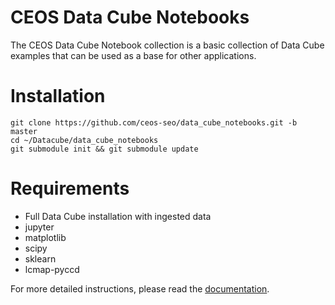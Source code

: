 CEOS Data Cube Notebooks
=================

The CEOS Data Cube Notebook collection is a basic collection of Data Cube examples that can be used as a base for other applications. 

Installation
=================
```
git clone https://github.com/ceos-seo/data_cube_notebooks.git -b master
cd ~/Datacube/data_cube_notebooks
git submodule init && git submodule update
```

Requirements
=================

* Full Data Cube installation with ingested data
* jupyter
* matplotlib
* scipy
* sklearn
* lcmap-pyccd

For more detailed instructions, please read the [documentation](https://github.com/ceos-seo/data_cube_ui/blob/master/docs/notebook_install.md).
